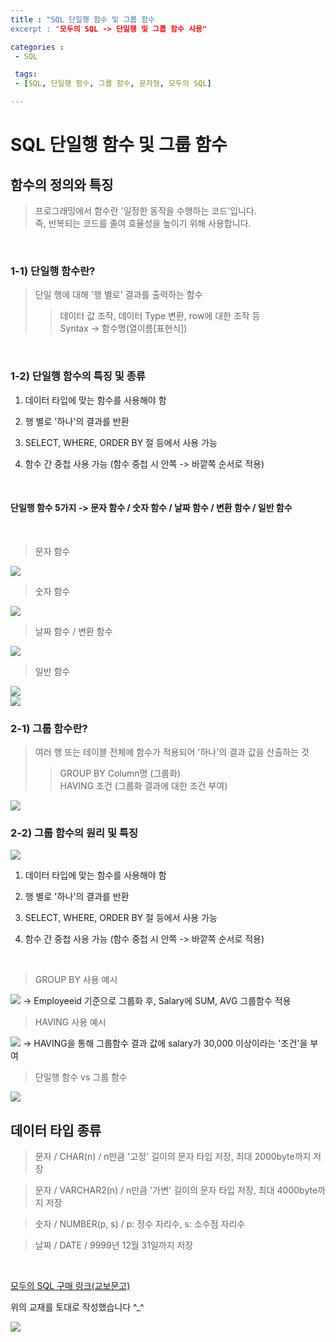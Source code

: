 ```yaml
---
title : "SQL 단일행 함수 및 그룹 함수
excerpt : "모두의 SQL -> 단일행 및 그룹 함수 사용"

categories :
 - SQL

 tags:
 - [SQL, 단일행 함수, 그룹 함수, 문자형, 모두의 SQL]

---
```


SQL 단일행 함수 및 그룹 함수
============================

## 함수의 정의와 특징
> 프로그래밍에서 함수란 '일정한 동작을 수행하는 코드'입니다.   
즉, 반복되는 코드를 줄여 효율성을 높이기 위해 사용합니다.

<br/>

### 1-1) 단일행 함수란?
> 단일 행에 대해 '행 별로' 결과를 출력하는 함수  
>> 데이터 값 조작, 데이터 Type 변환, row에 대한 조작 등  
>> Syntax -> 함수명(열이름[표현식])

<br/>

### 1-2) 단일행 함수의 특징 및 종류 

1) 데이터 타입에 맞는 함수를 사용해야 함  

2) 행 별로 '하나'의 결과를 반환  

3) SELECT, WHERE, ORDER BY 절 등에서 사용 가능 

4) 함수 간 중첩 사용 가능 (함수 중첩 시 안쪽 -> 바깥쪽 순서로 적용)

<br/>

#### 단일행 함수 5가지 -> 문자 함수 / 숫자 함수 / 날짜 함수 / 변환 함수 / 일반 함수  

<br/>

> 문자 함수  

<img src="https://img1.daumcdn.net/thumb/R1280x0/?fname=http://t1.daumcdn.net/brunch/service/user/e0Ty/image/DPzhyjHl1q_LIZBAKHdj1zUqDDo.jpg">

<br/>

> 숫자 함수  

<img src="https://img1.daumcdn.net/thumb/R1280x0/?fname=http://t1.daumcdn.net/brunch/service/user/e0Ty/image/ze3oE6yLXPLSFoMSBmnKr3lfoGc.jpg">

<br/>

> 날짜 함수 / 변환 함수  

<img src="https://img1.daumcdn.net/thumb/R1280x0/?fname=http://t1.daumcdn.net/brunch/service/user/e0Ty/image/EaYF-9BTCBKyIqc_9S_j4Ei_3_o.jpg">

<br/>

> 일반 함수  

<img src="https://img1.daumcdn.net/thumb/R1280x0/?fname=http://t1.daumcdn.net/brunch/service/user/e0Ty/image/6BM3jSNmQlAghUYIX6ACXtqeIe8.jpg">

<br/>

<img src="https://img1.daumcdn.net/thumb/R1280x0/?fname=http://t1.daumcdn.net/brunch/service/user/e0Ty/image/4zVmKjAP5lCT--WcPl1HrCB9hh8.jpg">

<br/>

### 2-1) 그룹 함수란?
> 여러 행 또는 테이블 전체에 함수가 적용되어 '하나'의 결과 값을 산출하는 것  
>> GROUP BY Column명 (그룹화)  
>> HAVING 조건 (그룹화 결과에 대한 조건 부여)  

<img src="https://img1.daumcdn.net/thumb/R1280x0/?fname=http://t1.daumcdn.net/brunch/service/user/e0Ty/image/zLMACeh9LR2bVJb64falA_6vPyY.jpg"/>


<br/>

### 2-2) 그룹 함수의 원리 및 특징  

<img src="https://img1.daumcdn.net/thumb/R1280x0/?fname=http://t1.daumcdn.net/brunch/service/user/e0Ty/image/BugekhndJRjec-1aYvUYjC2WkPM.jpg"/>

1) 데이터 타입에 맞는 함수를 사용해야 함  

2) 행 별로 '하나'의 결과를 반환  

3) SELECT, WHERE, ORDER BY 절 등에서 사용 가능  

4) 함수 간 중첩 사용 가능 (함수 중첩 시 안쪽 -> 바깥쪽 순서로 적용)


<br/>

> GROUP BY 사용 예시

<img src ="https://img1.daumcdn.net/thumb/R1280x0/?fname=http://t1.daumcdn.net/brunch/service/user/e0Ty/image/az3dvO2PeDTZ-jF8acSkQRa_ldE.jpg">
-> Employeeid 기준으로 그룹화 후, Salary에 SUM, AVG 그룹함수 적용  

<br/>

> HAVING 사용 예시

<img src="https://img1.daumcdn.net/thumb/R1280x0/?fname=http://t1.daumcdn.net/brunch/service/user/e0Ty/image/fJNI0YOAb1GbZTOaXofelophnX4.jpg">  
-> HAVING을 통해 그룹함수 결과 값에 salary가 30,000 이상이라는 '조건'을 부여  

<br/>

> 단일행 함수 vs 그룹 함수

<img src="https://img1.daumcdn.net/thumb/R1280x0/?fname=http://t1.daumcdn.net/brunch/service/user/e0Ty/image/M26H5_Fw4NnCSb9hJ_ZBj-fVLY4.jpg">

<br/>

## 데이터 타입 종류
> 문자 / CHAR(n) / n만큼 '고정' 길이의 문자 타입 저장, 최대 2000byte까지 저장  

> 문자 / VARCHAR2(n) / n만큼 '가변' 길이의 문자 타입 저장, 최대 4000byte까지 저장  

> 숫자 / NUMBER(p, s) / p: 정수 자리수, s: 소수점 자리수

> 날짜 / DATE / 9999년 12월 31일까지 저장


<br/>

[모두의 SQL 구매 링크(교보문고)](http://www.kyobobook.co.kr/product/detailViewKor.laf?ejkGb=KOR&barcode=9791160505771) 

위의 교재를 토대로 작성했습니다 ^_^ 

<img src="https://bookthumb-phinf.pstatic.net/cover/140/126/14012654.jpg?udate=20210925">